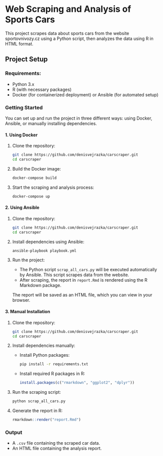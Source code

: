 # Web Scraping and Analysis of Sports Cars

This project scrapes data about sports cars from the website sportovnivozy.cz using a Python script, then analyzes the data using R in HTML format.

## Project Setup

### Requirements:
- Python 3.x
- R (with necessary packages)
- Docker (for containerized deployment) or Ansible (for automated setup)

### Getting Started

You can set up and run the project in three different ways: using Docker, Ansible, or manually installing dependencies.

#### 1. Using Docker

1. Clone the repository:

    ```bash
    git clone https://github.com/denisvejrazka/carscraper.git
    cd carscraper
    ```

2. Build the Docker image:

    ```bash
    docker-compose build
    ```

3. Start the scraping and analysis process:

    ```bash
    docker-compose up
    ```

#### 2. Using Ansible

1. Clone the repository:

    ```bash
    git clone https://github.com/denisvejrazka/carscraper.git
    cd carscraper
    ```

2. Install dependencies using Ansible:

    ```bash
    ansible-playbook playbook.yml
    ```

3. Run the project:
    - The Python script `scrap_all_cars.py` will be executed automatically by Ansible. This script scrapes data from the website.
    - After scraping, the report in `report.Rmd` is rendered using the R Markdown package.
    
    The report will be saved as an HTML file, which you can view in your browser.

#### 3. Manual Installation

1. Clone the repository:

    ```bash
    git clone https://github.com/denisvejrazka/carscraper.git
    cd carscraper
    ```

2. Install dependencies manually:

    - Install Python packages:
      ```bash
      pip install -r requirements.txt
      ```
    
    - Install required R packages in R:
      ```r
      install.packages(c("rmarkdown", "ggplot2", "dplyr"))
      ```

3. Run the scraping script:
    ```bash
    python scrap_all_cars.py
    ```

4. Generate the report in R:
    ```r
    rmarkdown::render("report.Rmd")
    ```

### Output

- A `.csv` file containing the scraped car data.
- An HTML file containing the analysis report.